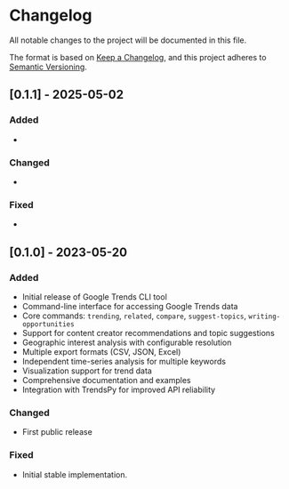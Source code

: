 # Changelog

All notable changes to the project will be documented in this file.

The format is based on [Keep a Changelog](https://keepachangelog.com/en/1.0.0/),
and this project adheres to [Semantic Versioning](https://semver.org/spec/v2.0.0.html).


## [0.1.1] - 2025-05-02

### Added
- 

### Changed
- 

### Fixed
- 

## [0.1.0] - 2023-05-20

### Added
- Initial release of Google Trends CLI tool
- Command-line interface for accessing Google Trends data
- Core commands: `trending`, `related`, `compare`, `suggest-topics`, `writing-opportunities`
- Support for content creator recommendations and topic suggestions
- Geographic interest analysis with configurable resolution
- Multiple export formats (CSV, JSON, Excel)
- Independent time-series analysis for multiple keywords
- Visualization support for trend data
- Comprehensive documentation and examples
- Integration with TrendsPy for improved API reliability

### Changed
- First public release

### Fixed
- Initial stable implementation.
